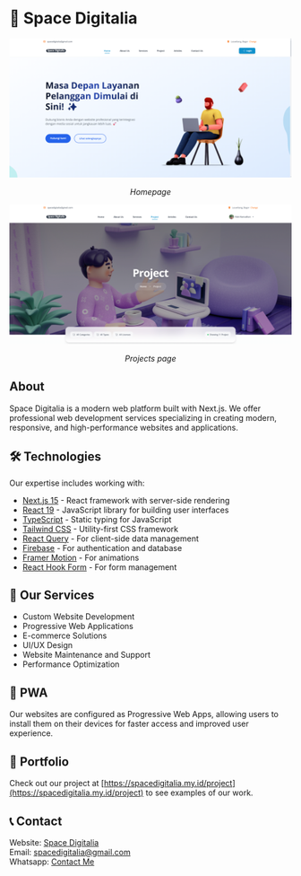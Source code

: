 # 🚀 Space Digitalia

<div align="center">
  <img src="/public/home.png" alt="Space Digitalia Homepage" width="700px" />
  <p><em>Homepage</em></p>
  
  <img src="/public/project.png" alt="Space Digitalia Projects" width="700px" />
  <p><em>Projects page</em></p>
</div>

## About

Space Digitalia is a modern web platform built with Next.js. We offer professional web development services specializing in creating modern, responsive, and high-performance websites and applications.

## 🛠️ Technologies

Our expertise includes working with:

- [Next.js 15](https://nextjs.org/) - React framework with server-side rendering
- [React 19](https://react.dev/) - JavaScript library for building user interfaces
- [TypeScript](https://www.typescriptlang.org/) - Static typing for JavaScript
- [Tailwind CSS](https://tailwindcss.com/) - Utility-first CSS framework
- [React Query](https://tanstack.com/query/latest) - For client-side data management
- [Firebase](https://firebase.google.com/) - For authentication and database
- [Framer Motion](https://www.framer.com/motion/) - For animations
- [React Hook Form](https://react-hook-form.com/) - For form management

## 🚀 Our Services

- Custom Website Development
- Progressive Web Applications
- E-commerce Solutions
- UI/UX Design
- Website Maintenance and Support
- Performance Optimization

## 📱 PWA

Our websites are configured as Progressive Web Apps, allowing users to install them on their devices for faster access and improved user experience.

## 📄 Portfolio

Check out our project at [https://spacedigitalia.my.id/project](https://spacedigitalia.my.id/project) to see examples of our work.

## 📞 Contact

Website: [Space Digitalia](https://spacedigitalia.my.id)  
Email: [spacedigitalia@gmail.com](mailto:spacedigitalia@gmail.com)  
Whatsapp: [Contact Me](https://wa.me/+6281398632939)
